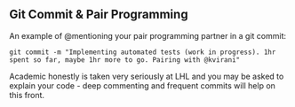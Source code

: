 ## Git Commit & Pair Programming

An example of @mentioning your pair programming partner in a git commit: 

`git commit -m "Implementing automated tests (work in progress). 1hr spent so far, maybe 1hr more to go. Pairing with @kvirani"`

Academic honestly is taken very seriously at LHL and you may be asked to explain your code - deep commenting and frequent commits will help on this front.